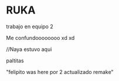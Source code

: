 # RUKA

trabajo en equipo 2

Me confundoooooooo xd xd

//Naya estuvo aqui

paltitas

"felipito was here por 2 actualizado remake"
